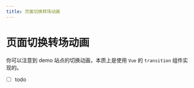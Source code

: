 ```yaml
---
title: 页面切换转场动画
---
```


# 页面切换转场动画

你可以注意到 demo 站点的切换动画，本质上是使用 `Vue` 的 `transition` 组件实现的。

- [ ] todo